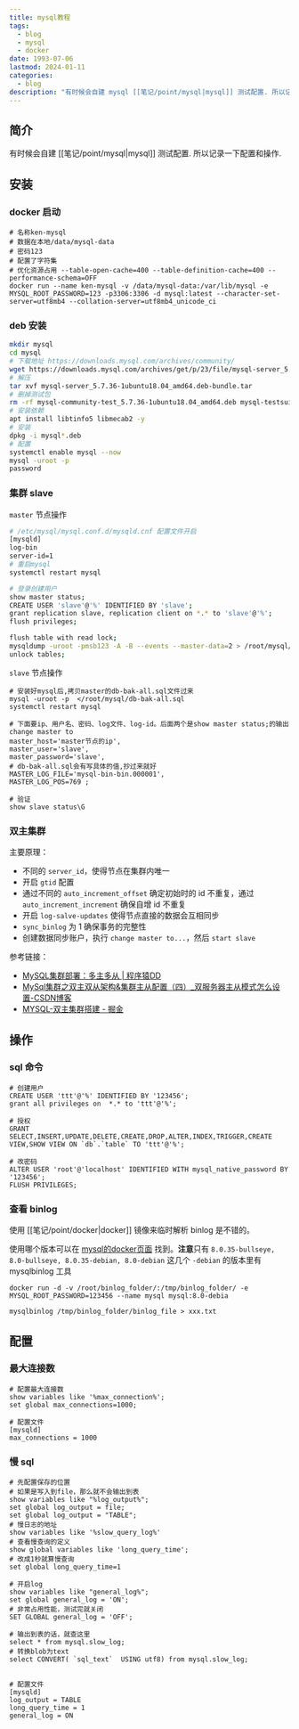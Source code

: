 ```yaml
---
title: mysql教程
tags:
  - blog
  - mysql
  - docker
date: 1993-07-06
lastmod: 2024-01-11
categories:
  - blog
description: "有时候会自建 mysql [[笔记/point/mysql|mysql]] 测试配置. 所以记录一下配置和操作."
---
```


## 简介

有时候会自建 [[笔记/point/mysql|mysql]] 测试配置. 所以记录一下配置和操作.

## 安装

### docker 启动

```shell
# 名称ken-mysql
# 数据在本地/data/mysql-data
# 密码123
# 配置了字符集
# 优化资源占用 --table-open-cache=400 --table-definition-cache=400 --performance-schema=OFF
docker run --name ken-mysql -v /data/mysql-data:/var/lib/mysql -e MYSQL_ROOT_PASSWORD=123 -p3306:3306 -d mysql:latest --character-set-server=utf8mb4 --collation-server=utf8mb4_unicode_ci
```

### deb 安装

```bash
mkdir mysql
cd mysql
# 下载地址 https://downloads.mysql.com/archives/community/
wget https://downloads.mysql.com/archives/get/p/23/file/mysql-server_5.7.36-1ubuntu18.04_amd64.deb-bundle.tar
# 解压
tar xvf mysql-server_5.7.36-1ubuntu18.04_amd64.deb-bundle.tar
# 删掉测试包
rm -rf mysql-community-test_5.7.36-1ubuntu18.04_amd64.deb mysql-testsuite_5.7.36-1ubuntu18.04_amd64.deb
# 安装依赖
apt install libtinfo5 libmecab2 -y
# 安装
dpkg -i mysql*.deb
# 配置
systemctl enable mysql --now
mysql -uroot -p
password
```

### 集群 slave

`master` 节点操作

```bash
# /etc/mysql/mysql.conf.d/mysqld.cnf 配置文件开启
[mysqld]
log-bin
server-id=1
# 重启mysql
systemctl restart mysql

# 登录创建用户
show master status;
CREATE USER 'slave'@'%' IDENTIFIED BY 'slave';
grant replication slave, replication client on *.* to 'slave'@'%';
flush privileges;

flush table with read lock;
mysqldump -uroot -pmsb123 -A -B --events --master-data=2 > /root/mysql/db-bak-all.sql
unlock tables;
```

`slave` 节点操作

```shell
# 安装好mysql后,拷贝master的db-bak-all.sql文件过来
mysql -uroot -p  </root/mysql/db-bak-all.sql
systemctl restart mysql

# 下面要ip、用户名、密码、log文件、log-id。后面两个是show master status;的输出
change master to
master_host='master节点的ip',
master_user='slave',
master_password='slave',
# db-bak-all.sql会有写具体的值,抄过来就好
MASTER_LOG_FILE='mysql-bin-bin.000001',
MASTER_LOG_POS=769 ;

# 验证
show slave status\G
```

### 双主集群

主要原理：

- 不同的 `server_id`，使得节点在集群内唯一
- 开启 `gtid` 配置
- 通过不同的 `auto_increment_offset` 确定初始时的 id 不重复，通过 `auto_increment_increment` 确保自增 id 不重复
- 开启 `log-salve-updates` 使得节点直接的数据会互相同步
- `sync_binlog` 为 1 确保事务的完整性
- 创建数据同步账户，执行 `change master to...`，然后 `start slave`

参考链接：

- [MySQL集群部署：多主多从 | 程序猿DD](https://www.didispace.com/installation-guide/middleware/mysql-cluster-2.html#master%E8%8A%82%E7%82%B9%E9%85%8D%E7%BD%AE)
- [MySql集群之双主双从架构&集群主从配置（四）\_双服务器主从模式怎么设置-CSDN博客](https://blog.csdn.net/tianzhonghaoqing/article/details/125922812)
- [MYSQL-双主集群搭建 - 掘金](https://juejin.cn/post/7004991624061124622)

## 操作

### sql 命令

```shell
# 创建用户
CREATE USER 'ttt'@'%' IDENTIFIED BY '123456';
grant all privileges on  *.* to 'ttt'@'%';

# 授权
GRANT SELECT,INSERT,UPDATE,DELETE,CREATE,DROP,ALTER,INDEX,TRIGGER,CREATE VIEW,SHOW VIEW ON `db`.`table` TO 'ttt'@'%';

# 改密码
ALTER USER 'root'@'localhost' IDENTIFIED WITH mysql_native_password BY '123456';
FLUSH PRIVILEGES;

```

### 查看 binlog

使用 [[笔记/point/docker|docker]] 镜像来临时解析 binlog 是不错的。

使用哪个版本可以在 [mysql的docker页面](https://hub.docker.com/_/mysql) 找到。**注意**只有 `8.0.35-bullseye, 8.0-bullseye, 8.0.35-debian, 8.0-debian` 这几个 `-debian` 的版本里有 mysqlbinlog 工具

```shell
docker run -d -v /root/binlog_folder/:/tmp/binlog_folder/ -e MYSQL_ROOT_PASSWORD=123456 --name mysql mysql:8.0-debia

mysqlbinlog /tmp/binlog_folder/binlog_file > xxx.txt
```

## 配置

### 最大连接数

```shell
# 配置最大连接数
show variables like '%max_connection%';
set global max_connections=1000;

# 配置文件
[mysqld]
max_connections = 1000
```

### 慢 sql

```shell
# 先配置保存的位置
# 如果是写入到file，那么就不会输出到表
show variables like "%log_output%";
set global log_output = file;
set global log_output = "TABLE";
# 慢日志的地址
show variables like '%slow_query_log%'
# 查看慢查询的定义
show global variables like 'long_query_time';
# 改成1秒就算慢查询
set global long_query_time=1

# 开启log
show variables like "general_log%";
set global general_log = 'ON';
# 非常占用性能，测试完就关闭
SET GLOBAL general_log = 'OFF';

# 输出到表的话，就查这里
select * from mysql.slow_log;
# 转换blob为text
select CONVERT( `sql_text`  USING utf8) from mysql.slow_log;


# 配置文件
[mysqld]
log_output = TABLE
long_query_time = 1
general_log = ON
```
